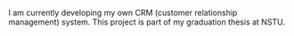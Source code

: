 I am currently developing my own CRM (customer relationship management) system. This project is part of my graduation thesis at NSTU.
